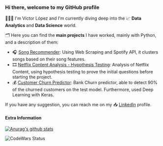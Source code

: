 ### Hi there, welcome to my GitHub profile

👨🏽‍💻 I'm Víctor López and I'm currently diving deep into the 📈 **Data Analytics** and **Data Science** world. 

🗂 Here you can find the **main projects** I have worked, mainly with Python, and a description of them:
* 🎧 [Song Recommender](https://github.com/VictorLJay/Song-Recommender): Using Web Scraping and Spotify API, it clusters songs based on their song features.
* 🎞 [Netflix Content Analysis - Hypothesis Testing](https://github.com/VictorLJay/Netflix-Analysis): Analysis of Netflix Content, using hypothesis testing to prove the initial questions before starting the project.
* 💰 [Customer Churn Predictor](https://github.com/VictorLJay/Customer-Churn-Predictor): Bank Churn predictor, able to detect 90% of the churned customers on the test model. Furthermore, used Deep Learning with Keras.

If you have any suggestion, you can reach me on my 📥 [LinkedIn](https://www.linkedin.com/in/victorlopezj/) profile.

#### Extra Information

[![Anurag's github stats](https://github-readme-stats.vercel.app/api?username=VictorLJay)](https://github.com/anuraghazra/github-readme-stats)

![CodeWars Status](https://www.codewars.com/users/VictorLJay/badges/large)


<!--
**VictorLJay/VictorLJay** is a ✨ _special_ ✨ repository because its `README.md` (this file) appears on your GitHub profile.

Here are some ideas to get you started:

- 🔭 I’m currently working on ...
- 🌱 I’m currently learning ...
- 👯 I’m looking to collaborate on ...
- 🤔 I’m looking for help with ...
- 💬 Ask me about ...
- 📫 How to reach me: ...
- 😄 Pronouns: ...
- ⚡ Fun fact: ...
-->
